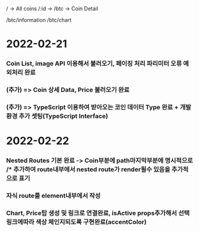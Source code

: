 / -> All coins
/:id -> /btc -> Coin Detail

/btc/information
/btc/chart

# 2022-02-21 
### Coin List, image API 이용해서 불러오기, 페이징 처리 파리미터 오류 예외처리 완료
### (추가) => Coin 상세 Data, Price 불러오기 완료
### (추가) => TypeScript 이용하여 받아오는 코인 데이터 Type 완료 + 개발환경 추가 셋팅(TypeScript Interface)

# 2022-02-22
### Nested Routes 기본 완료 -> Coin부분에 path마지막부분에 명시적으로 /* 추가하여 route내부에서 nested route가 render될수 있음을 추가적으로 표기
### 자식 route를 element내부에서 작성
### Chart, Price탑 생성 및 링크로 연결완료, isActive props추가해서 선택 링크에따라 색상 체인지되도록 구현완료(accentColor)